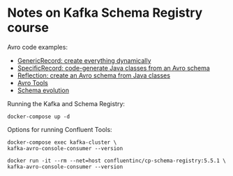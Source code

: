 # Notes on Kafka Schema Registry course

Avro code examples:

* [GenericRecord: create everything dynamically](code/avro-examples/src/main/java/org/example/generic/GenericRecordExamples.java)
* [SpecificRecord: code-generate Java classes from an Avro schema](code/avro-examples/src/main/java/org/example/specific/SpecificRecordExamples.java)
* [Reflection: create an Avro schema from Java classes](code/avro-examples/src/main/java/org/example/reflection/ReflectionExamples.java)
* [Avro Tools](code/avro-tools/)
* [Schema evolution](code/avro-examples/src/main/java/org/example/evolution/EvolutionExamples.java)

Running the Kafka and Schema Registry:

```
docker-compose up -d
```

Options for running Confluent Tools:

```
docker-compose exec kafka-cluster \
kafka-avro-console-consumer --version

docker run -it --rm --net=host confluentinc/cp-schema-registry:5.5.1 \
kafka-avro-console-consumer --version
```
